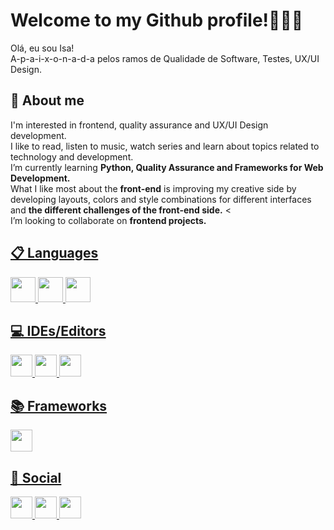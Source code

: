 <h1> Welcome to my Github profile!🙋🏾‍♀️ </h1>
Olá, eu sou Isa!  
  <br>
A-p-a-i-x-o-n-a-d-a pelos ramos de Qualidade de Software, Testes, UX/UI Design.
<br>
<h2> 💜  About me </h2>
  I'm interested in frontend, quality assurance and UX/UI Design development. 
  <br>
  I like to read, listen to music, watch series and learn about topics related to technology and development.
  <br>
  I’m currently learning <strong> Python, Quality Assurance and Frameworks for Web Development.</strong> 
  <br>
  What I like most about the <strong>front-end</strong> is improving my creative side by developing layouts, colors and style combinations for different interfaces and <strong>the different challenges of the front-end side.</strong> <<br>
  I’m looking to collaborate on <strong>frontend projects.</strong>


  <a href="https://https://github.com/irsdora">     
<h2> 📋 Languages</h2>
<img height="40em" src="https://img.shields.io/badge/python-3670A0?style=for-the-badge&logo=python&logoColor=white"/>
<img height="40em" src="https://img.shields.io/badge/HTML5-E34F26?style=for-the-badge&logo=html5&logoColor=white"/>
<img height="40em" src="https://img.shields.io/badge/CSS3-1572B6?style=for-the-badge&logo=css3&logoColor=white"/>
<h2> 💻 IDEs/Editors</h2>
<img height="35em" src="https://img.shields.io/badge/Visual_Studio_Code-0078D4?style=for-the-badge&logo=visual%20studio%20code&logoColor=white"/>
<img height="35em" src="https://img.shields.io/badge/IntelliJIDEA-000000.svg?style=for-the-badge&logo=intellij-idea&logoColor=white"/>
<img height="35em" src="https://img.shields.io/badge/sublime_text-%23575757.svg?&style=for-the-badge&logo=sublime-text&logoColor=important"/>
<h2> 📚 Frameworks</h2>
<img height="35em" src="https://img.shields.io/badge/Bootstrap-563D7C?style=for-the-badge&logo=bootstrap&logoColor=white"/>
<h2> 💬 Social</h2>
<img height="35em" src="https://img.shields.io/badge/Discord-%235865F2.svg?style=for-the-badge&logo=discord&logoColor=white"/>
<img height="35em" src="https://img.shields.io/badge/Gmail-D14836?style=for-the-badge&logo=gmail&logoColor=white"/>
<img height="35em" src="https://img.shields.io/badge/linkedin-%230077B5.svg?style=for-the-badge&logo=linkedin&logoColor=white"/>

      
   
